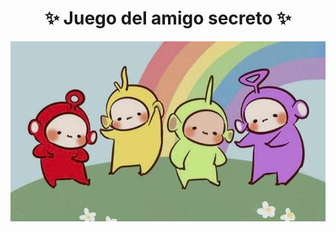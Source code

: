 <h1 align="center"> ✨ Juego del amigo secreto ✨</h1>

<p  align="center"> 
  <img src="./assets/imagenReadMe.jpg" alt="Amiguitos tiernos jugando. src:Pinterest">
</p>


